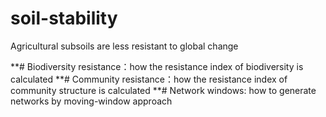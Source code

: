 # soil-stability
Agricultural subsoils are less resistant to global change


**# Biodiversity resistance：how the resistance index of biodiversity is calculated
**# Community resistance：how the resistance index of community structure is calculated
**# Network windows: how to generate networks by moving-window approach
